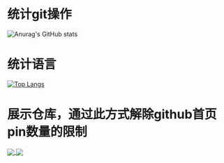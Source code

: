 # 统计git操作
![Anurag's GitHub stats](https://github-readme-stats.vercel.app/api?username=liangcheng133&count_private=true&layout=compact)

# 统计语言
[![Top Langs](https://github-readme-stats.vercel.app/api/top-langs/?username=liangcheng133&layout=compact)](https://github.com/anuraghazra/github-readme-stats)

# 展示仓库，通过此方式解除github首页 pin数量的限制
<a href="https://github.com/anuraghazra/github-readme-stats">
  <img align="center" src="https://github-readme-stats.vercel.app/api/pin/?username=liangcheng133&repo=raindrop-web-manage" />
</a>
<a href="https://github.com/anuraghazra/convoychat">
  <img align="center" src="https://github-readme-stats.vercel.app/api/pin/?username=liangcheng133&repo=raindrop-web-manage" />
</a>
